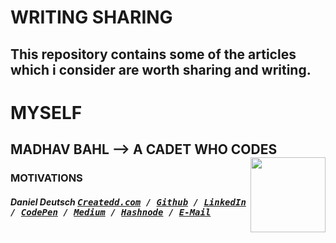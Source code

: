 # WRITING SHARING
This repository contains some of the articles which i consider are worth sharing and writing.
------
# MYSELF
MADHAV BAHL
    --> A CADET WHO CODES
[<img src="https://avatars1.githubusercontent.com/u/26179770?s=400&v=4" align="right" height="120">](MyWrites/Myself.md)
------
### MOTIVATIONS
##### Daniel Deutsch <kbd>[Createdd.com](http://createdd.com/) / [Github](https://www.freecodecamp.com/ddcreationstudios) / [LinkedIn](https://www.linkedin.com/in/daniel-deutsch-b95611127) / [CodePen](http://codepen.io/ddcreationstudios/)  / [Medium](https://medium.com/@ddcreationstudi) / [Hashnode](https://hashnode.com/@DDCreationStudio) / [E-Mail](mailto:dd@createdd.com)</kbd>

